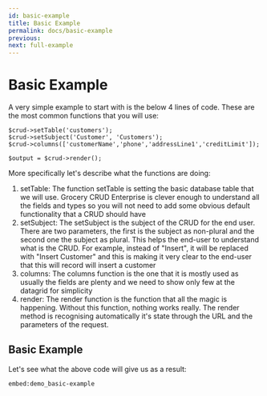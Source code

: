 ```yaml
---
id: basic-example
title: Basic Example
permalink: docs/basic-example
previous: 
next: full-example
---
```


# Basic Example

A very simple example to start with is the below 4 lines of code. These are the most common functions that you will use:
<pre><code class="language-php">$crud->setTable('customers');
$crud->setSubject('Customer', 'Customers');
$crud->columns(['customerName','phone','addressLine1','creditLimit']);

$output = $crud->render();
</code></pre>

More specifically let's describe what the functions are doing:
<ol>
	<li>setTable: The function setTable is setting the basic database table that we will use. Grocery CRUD Enterprise is clever enough to understand all the fields and types so you will not need to add some obvious default functionality that a CRUD should have</li>
	<li>setSubject: The setSubject is the subject of the CRUD for the end user. There are two parameters, the first is the subject as non-plural and the second one the subject as plural. This helps the end-user to understand what is the CRUD. For example, instead of "Insert", it will be replaced with "Insert Customer" and this is making it very clear to the end-user that this will record will insert a customer</li>
	<li>columns: The columns function is the one that it is mostly used as usually the fields are plenty and we need to show only few at the datagrid for simplicity</li>
	<li>render: The render function is the function that all the magic is happening. Without this function, nothing works really. The render method is recognising automatically it's state through the URL and the parameters of the request.</li>
</ol>

## Basic Example

Let's see what the above code will give us as a result:

`embed:demo_basic-example`